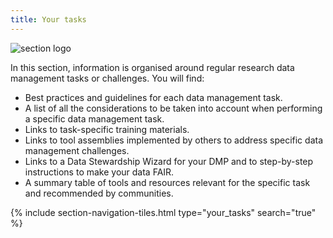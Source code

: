 ```yaml
---
title: Your tasks
---
```


<img class="section-image ms-4 mb-4" src="{{ '/assets/img/section-icons/list-check-light.svg' | relative_url }}" alt="section logo" >

In this section, information is organised around regular research data management tasks or challenges. You will find:
- Best practices and guidelines for each data management task.
- A list of all the considerations to be taken into account when performing a specific data management task.
- Links to task-specific training materials.
- Links to tool assemblies implemented by others to address specific data management challenges.
- Links to a Data Stewardship Wizard for your DMP and to step-by-step instructions to make your data FAIR.
- A summary table of tools and resources relevant for the specific task and recommended by communities.


{% include section-navigation-tiles.html type="your_tasks" search="true" %}
